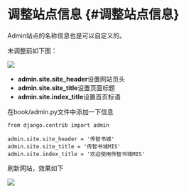 # 调整站点信息 {#调整站点信息}

Admin站点的名称信息也是可以自定义的。

未调整前如下图：

![](/assets/admin_before.png)

* **admin.site.site\_header**设置网站页头
* **admin.site.site\_title**设置页面标题
* **admin.site.index\_title**设置首页标语

在book/admin.py文件中添加一下信息

```
from django.contrib import admin

admin.site.site_header = '传智书城'
admin.site.site_title = '传智书城MIS'
admin.site.index_title = '欢迎使用传智书城MIS'
```

刷新网站，效果如下

![](/assets/admin_after.png)



